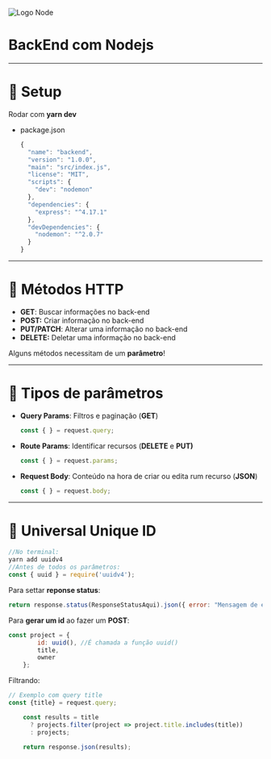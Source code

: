 ![Logo Node](https://img.icons8.com/color/452/nodejs.png)
# BackEnd com Nodejs

---

# 🍺 Setup

Rodar com **yarn dev**

- package.json

    ```jsx
    {
      "name": "backend",
      "version": "1.0.0",
      "main": "src/index.js",
      "license": "MIT",
      "scripts": {
        "dev": "nodemon"
      },
      "dependencies": {
        "express": "^4.17.1"
      },
      "devDependencies": {
        "nodemon": "^2.0.7"
      }
    }
    ```

---

# 🍟 Métodos HTTP

- **GET**: Buscar informações no back-end
- **POST:** Criar informação no back-end
- **PUT/PATCH**: Alterar uma informação no back-end
- **DELETE:** Deletar uma informação no back-end

Alguns métodos necessitam de um **parâmetro**!

---

# 🥓 Tipos de parâmetros

- **Query Params**: Filtros e paginação (**GET**)

    ```jsx
    const { } = request.query;
    ```

- **Route Params**: Identificar recursos (**DELETE** e **PUT)**

    ```jsx
    const { } = request.params;
    ```

- **Request Body**: Conteúdo na hora de criar ou edita rum recurso (**JSON**)

    ```jsx
    const { } = request.body;
    ```

---

# 🥗 Universal Unique ID

```jsx
//No terminal:
yarn add uuidv4
//Antes de todos os parâmetros:
const { uuid } = require('uuidv4');
```

Para settar **reponse status**:

```jsx
return response.status(ResponseStatusAqui).json({ error: "Mensagem de erro aqui."})
```

Para **gerar um id** ao fazer um **POST**:

```jsx
const project = {
        id: uuid(), //É chamada a função uuid()
        title,
        owner
    };
```

Filtrando:

```jsx
// Exemplo com query title
const {title} = request.query;

    const results = title
      ? projects.filter(project => project.title.includes(title))
      : projects;

    return response.json(results);
```
